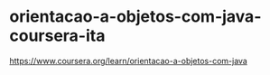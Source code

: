 # orientacao-a-objetos-com-java-coursera-ita
https://www.coursera.org/learn/orientacao-a-objetos-com-java
